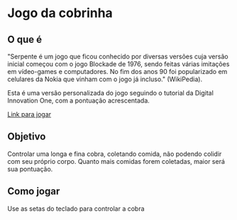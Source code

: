 # Jogo da cobrinha

## O que é
"Serpente é um jogo que ficou conhecido por diversas versões cuja versão inicial começou com o jogo Blockade de 1976, sendo feitas
várias imitações em vídeo-games e computadores. No fim dos anos 90 foi popularizado em celulares da Nokia que vinham com o jogo já incluso." (WikiPedia).

Esta é uma versão personalizada do jogo seguindo o tutorial da Digital Innovation One, com a pontuação acrescentada.

<a href="https://julioevencio.github.io/Jogo_da_Cobrinha/jogo/" target="_blank">Link para jogar</a>

## Objetivo
Controlar uma longa e fina cobra, coletando comida, não podendo colidir com seu próprio corpo. Quanto mais comidas forem coletadas, maior será
sua pontuação.

## Como jogar
Use as setas do teclado para controlar a cobra
